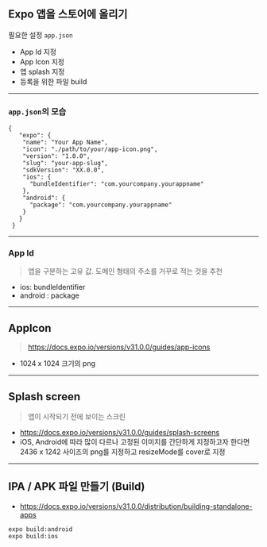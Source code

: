## Expo 앱을 스토어에 올리기
필요한 설정 `app.json`
- App Id 지정
- App Icon 지정
- 앱 splash 지정
- 등록을 위한 파일 build

---

### `app.json`의 모습
```
{
   "expo": {
    "name": "Your App Name",
    "icon": "./path/to/your/app-icon.png",
    "version": "1.0.0",
    "slug": "your-app-slug",
    "sdkVersion": "XX.0.0",
    "ios": {
      "bundleIdentifier": "com.yourcompany.yourappname"
    },
    "android": {
      "package": "com.yourcompany.yourappname"
    }
   }
 }

```

---

### App Id
> 앱을 구분하는 고유 값. 도메인 형태의 주소를 거꾸로 적는 것을 추천 
- ios: bundleIdentifier
- android : package

---


## AppIcon
>  https://docs.expo.io/versions/v31.0.0/guides/app-icons

- 1024 x 1024 크기의 png

---

## Splash screen
> 앱이 시작되기 전에 보이는 스크린
- https://docs.expo.io/versions/v31.0.0/guides/splash-screens
- iOS, Android에 따라 많이 다르나 고정된 이미지를 간단하게 지정하고자 한다면 2436 x 1242 사이즈의 png를 지정하고 resizeMode를 cover로 지정

---

## IPA / APK 파일 만들기 (Build)
- https://docs.expo.io/versions/v31.0.0/distribution/building-standalone-apps
```shell
expo build:android
expo build:ios
```